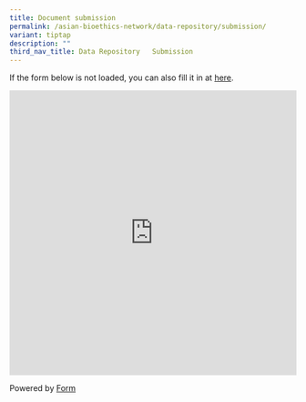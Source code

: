 ```yaml
---
title: Document submission
permalink: /asian-bioethics-network/data-repository/submission/
variant: tiptap
description: ""
third_nav_title: Data Repository   Submission
---
```

<p>If the form below is not loaded, you can also fill it in at <a href="https://form.gov.sg/66a85ded2ad5e83f31da8620" rel="noopener noreferrer nofollow" target="_blank">here</a>.</p>
<div class="iframe-wrapper">
<iframe style="width: 100%; height: 500px" allowfullscreen="true" frameborder="0" src="https://form.gov.sg/66a85ded2ad5e83f31da8620"></iframe>
</div>
<p>Powered by <a href="https://form.gov.sg" rel="noopener noreferrer nofollow" target="_blank">Form</a>
</p>